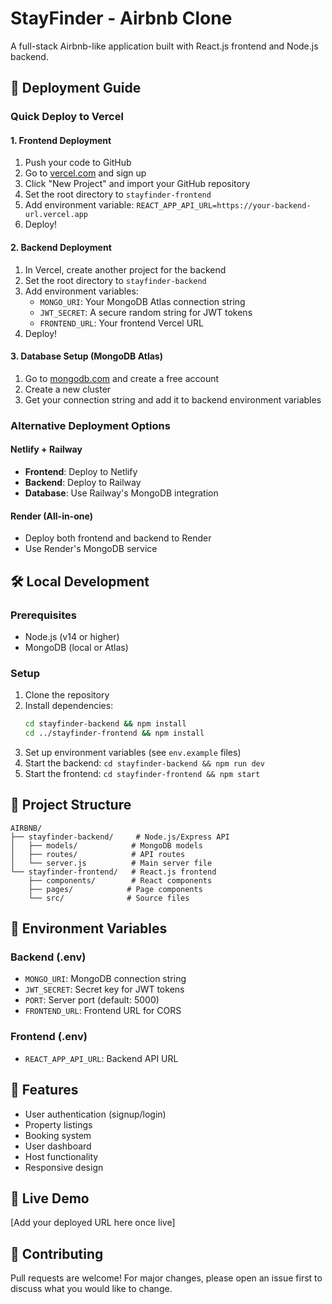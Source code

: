 # StayFinder - Airbnb Clone

A full-stack Airbnb-like application built with React.js frontend and Node.js backend.

## 🚀 Deployment Guide

### Quick Deploy to Vercel

#### 1. Frontend Deployment
1. Push your code to GitHub
2. Go to [vercel.com](https://vercel.com) and sign up
3. Click "New Project" and import your GitHub repository
4. Set the root directory to `stayfinder-frontend`
5. Add environment variable: `REACT_APP_API_URL=https://your-backend-url.vercel.app`
6. Deploy!

#### 2. Backend Deployment
1. In Vercel, create another project for the backend
2. Set the root directory to `stayfinder-backend`
3. Add environment variables:
   - `MONGO_URI`: Your MongoDB Atlas connection string
   - `JWT_SECRET`: A secure random string for JWT tokens
   - `FRONTEND_URL`: Your frontend Vercel URL
4. Deploy!

#### 3. Database Setup (MongoDB Atlas)
1. Go to [mongodb.com](https://mongodb.com) and create a free account
2. Create a new cluster
3. Get your connection string and add it to backend environment variables

### Alternative Deployment Options

#### Netlify + Railway
- **Frontend**: Deploy to Netlify
- **Backend**: Deploy to Railway
- **Database**: Use Railway's MongoDB integration

#### Render (All-in-one)
- Deploy both frontend and backend to Render
- Use Render's MongoDB service

## 🛠️ Local Development

### Prerequisites
- Node.js (v14 or higher)
- MongoDB (local or Atlas)

### Setup
1. Clone the repository
2. Install dependencies:
   ```bash
   cd stayfinder-backend && npm install
   cd ../stayfinder-frontend && npm install
   ```
3. Set up environment variables (see `env.example` files)
4. Start the backend: `cd stayfinder-backend && npm run dev`
5. Start the frontend: `cd stayfinder-frontend && npm start`

## 📁 Project Structure
```
AIRBNB/
├── stayfinder-backend/     # Node.js/Express API
│   ├── models/            # MongoDB models
│   ├── routes/            # API routes
│   └── server.js          # Main server file
└── stayfinder-frontend/   # React.js frontend
    ├── components/        # React components
    ├── pages/            # Page components
    └── src/              # Source files
```

## 🔧 Environment Variables

### Backend (.env)
- `MONGO_URI`: MongoDB connection string
- `JWT_SECRET`: Secret key for JWT tokens
- `PORT`: Server port (default: 5000)
- `FRONTEND_URL`: Frontend URL for CORS

### Frontend (.env)
- `REACT_APP_API_URL`: Backend API URL

## 📝 Features
- User authentication (signup/login)
- Property listings
- Booking system
- User dashboard
- Host functionality
- Responsive design

## 🚀 Live Demo
[Add your deployed URL here once live]

## 🤝 Contributing

Pull requests are welcome! For major changes, please open an issue first to discuss what you would like to change.


